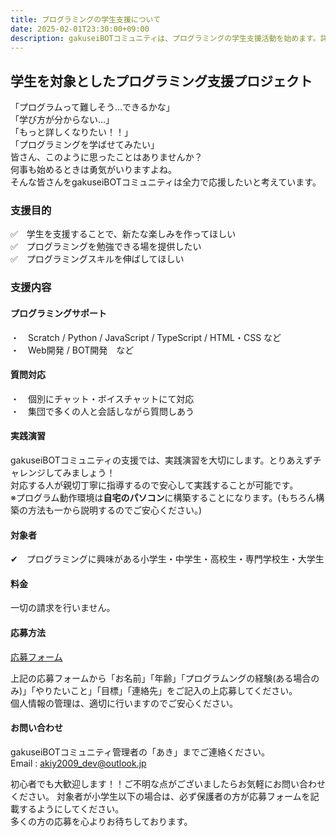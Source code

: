 ```yaml
---
title: プログラミングの学生支援について
date: 2025-02-01T23:30:00+09:00
description: gakuseiBOTコミュニティは、プログラミングの学生支援活動を始めます。詳細は以下の通りです。
---
```


## 学生を対象としたプログラミング支援プロジェクト
「プログラムって難しそう…できるかな」    
「学び方が分からない…」  
「もっと詳しくなりたい！！」  
「プログラミングを学ばせてみたい」  
皆さん、このように思ったことはありませんか？  
何事も始めるときは勇気がいりますよね。  
そんな皆さんをgakuseiBOTコミュニティは全力で応援したいと考えています。  

### 支援目的
✅　学生を支援することで、新たな楽しみを作ってほしい  
✅　プログラミングを勉強できる場を提供したい  
✅　プログラミングスキルを伸ばしてほしい  

### 支援内容
#### プログラミングサポート
・　Scratch / Python / JavaScript / TypeScript / HTML・CSS  など  
・　Web開発 / BOT開発　など  

#### 質問対応
・　個別にチャット・ボイスチャットにて対応  
・　集団で多くの人と会話しながら質問しあう  

#### 実践演習
gakuseiBOTコミュニティの支援では、実践演習を大切にします。とりあえずチャレンジしてみましょう！  
対応する人が親切丁寧に指導するので安心して実践することが可能です。  
※プログラム動作環境は**自宅のパソコン**に構築することになります。(もちろん構築の方法も一から説明するのでご安心ください。)  

#### 対象者
✔　プログラミングに興味がある小学生・中学生・高校生・専門学校生・大学生  

#### 料金
一切の請求を行いません。

#### 応募方法
[応募フォーム](https://docs.google.com/forms/d/e/1FAIpQLScAEzE7cWK3KI5RAU6O_gCYMSoy1qyP_9hjx4CzYDD-6zkLiw/viewform)  

上記の応募フォームから「お名前」「年齢」「プログラムングの経験(ある場合のみ)」「やりたいこと」「目標」「連絡先」をご記入の上応募してください。  
個人情報の管理は、適切に行いますのでご安心ください。  

#### お問い合わせ
gakuseiBOTコミュニティ管理者の「あき」までご連絡ください。  
Email : akiy2009_dev@outlook.jp  

初心者でも大歓迎します！！ご不明な点がございましたらお気軽にお問い合わせください。 
対象者が小学生以下の場合は、必ず保護者の方が応募フォームを記載するようにしてください。  
多くの方の応募を心よりお待ちしております。
